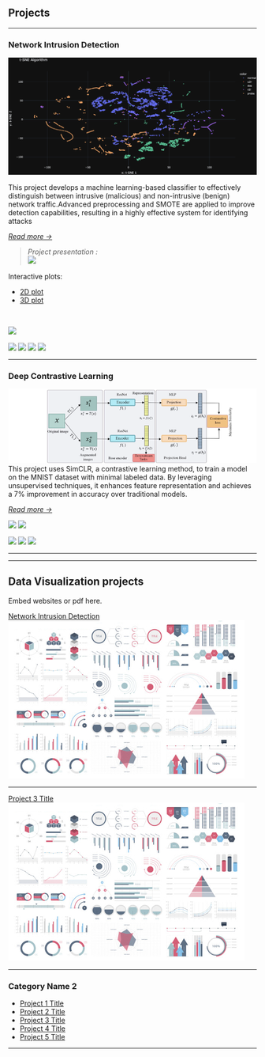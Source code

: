 ## Projects

---

### Network Intrusion Detection

<img src="projects/Network_intrusion/figures/screenshots/tsne_2D_dark_5000.png?raw=true"/>

This project develops a machine learning-based classifier to effectively distinguish between intrusive (malicious) and non-intrusive (benign) network traffic.Advanced preprocessing and SMOTE are applied to improve detection capabilities, resulting in a highly effective system for identifying attacks

[*Read more →*](./projects/Network_intrusion/network_intrusion.md)

> *Project presentation :* <br>
> [![](https://img.shields.io/badge/Canva-Animated_presentation-white?logo=Canva)](https://www.canva.com/design/DAGBT2SaVYM/TflYMLkLgUNVdMI1IJC9Hg/view?utm_content=DAGBT2SaVYM&utm_campaign=designshare&utm_medium=link&utm_source=editor)

Interactive plots:
- [2D plot](projects/Network_intrusion/figures/html/tsne_dark_5000.html)
- [3D plot](projects/Network_intrusion/figures/html/tsne_white3D_5000.html)

<br>

[![](https://img.shields.io/badge/Github_repository-black?logo=Github)](https://github.com/AhmedOsman00py/Network-Intrusion-Detection)

![](https://img.shields.io/badge/Python-white?logo=Python)
![](https://img.shields.io/badge/Scikit_learn-white?logo=Scikit-learn)
![](https://img.shields.io/badge/Pandas-white?logo=Pandas)
![](https://img.shields.io/badge/Plotly-white?logo=Plotly)



---

### Deep Contrastive Learning

<img src="projects/SimCLR/SimCLR.png?raw=true"/>
This project uses SimCLR, a contrastive learning method, to train a model on the MNIST dataset with minimal labeled data. By leveraging unsupervised techniques, it enhances feature representation and achieves a 7% improvement in accuracy over traditional models.

[*Read more →*](/projects/SimCLR/SimCLR.md)

[![](https://img.shields.io/badge/Read_report-grey?logo=Pdf)](/projects/SimCLR/SimCLR_Report.pdf)
[![](https://img.shields.io/badge/Github_repository-black?logo=Github)](https://github.com/AhmedOsman00py/deep-contrastive-learning)

![](https://img.shields.io/badge/Python-white?logo=Python)
![](https://img.shields.io/badge/PyTorch-white?logo=PyTorch)
![](https://img.shields.io/badge/Jupyter-white?logo=Jupyter)

---




---
## Data Visualization projects
Embed websites or pdf here.

[Network Intrusion Detection](/pdf/sample_presentation.pdf)
<img src="images/dummy_thumbnail.jpg?raw=true"/>

---
[Project 3 Title](http://example.com/)
<img src="images/dummy_thumbnail.jpg?raw=true"/>

---

### Category Name 2

- [Project 1 Title](http://example.com/)
- [Project 2 Title](http://example.com/)
- [Project 3 Title](http://example.com/)
- [Project 4 Title](http://example.com/)
- [Project 5 Title](http://example.com/)

---